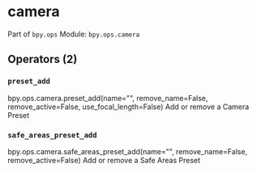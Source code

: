 # camera

Part of `bpy.ops`
Module: `bpy.ops.camera`

## Operators (2)

### `preset_add`

bpy.ops.camera.preset_add(name="", remove_name=False, remove_active=False, use_focal_length=False)
Add or remove a Camera Preset

### `safe_areas_preset_add`

bpy.ops.camera.safe_areas_preset_add(name="", remove_name=False, remove_active=False)
Add or remove a Safe Areas Preset

